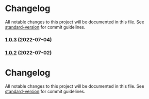 # Changelog

All notable changes to this project will be documented in this file. See [standard-version](https://github.com/conventional-changelog/standard-version) for commit guidelines.

### [1.0.3](https://github.com/peng-yin/eslint-config/compare/v1.0.2...v1.0.3) (2022-07-04)

### [1.0.2](https://github.com/peng-yin/eslint-config/compare/v1.0.1...v1.0.2) (2022-07-02)

# Changelog

All notable changes to this project will be documented in this file. See [standard-version](https://github.com/conventional-changelog/standard-version) for commit guidelines.

